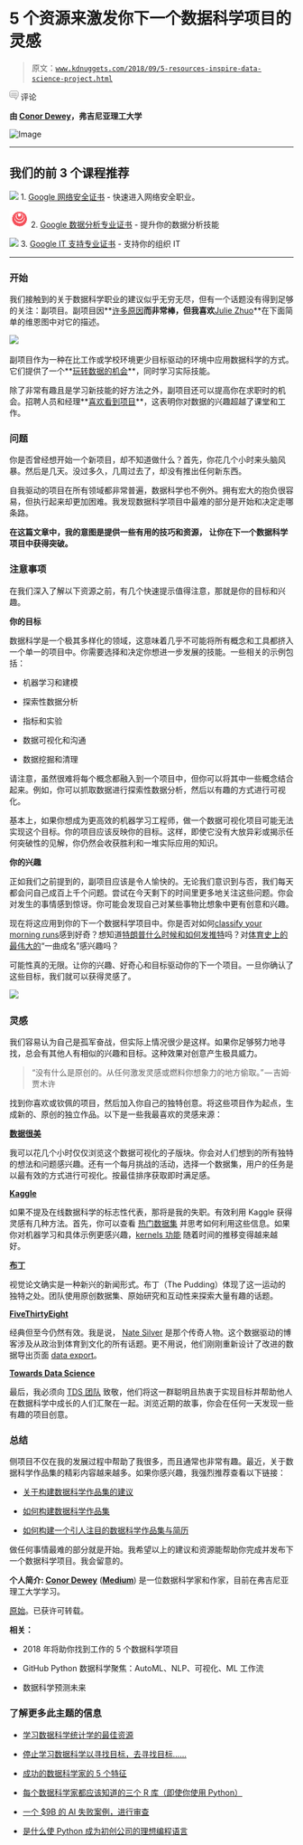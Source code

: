 # 5 个资源来激发你下一个数据科学项目的灵感

> 原文：[`www.kdnuggets.com/2018/09/5-resources-inspire-data-science-project.html`](https://www.kdnuggets.com/2018/09/5-resources-inspire-data-science-project.html)

![c](img/3d9c022da2d331bb56691a9617b91b90.png) 评论

**由 [Conor Dewey](https://www.linkedin.com/in/conordewey3/)，弗吉尼亚理工大学**

![Image](img/14cd0fbe9ae87549a16bc2150e8daa29.png)

* * *

## 我们的前 3 个课程推荐

![](img/0244c01ba9267c002ef39d4907e0b8fb.png) 1\. [Google 网络安全证书](https://www.kdnuggets.com/google-cybersecurity) - 快速进入网络安全职业。

![](img/e225c49c3c91745821c8c0368bf04711.png) 2\. [Google 数据分析专业证书](https://www.kdnuggets.com/google-data-analytics) - 提升你的数据分析技能

![](img/0244c01ba9267c002ef39d4907e0b8fb.png) 3\. [Google IT 支持专业证书](https://www.kdnuggets.com/google-itsupport) - 支持你的组织 IT

* * *

### 开始

我们接触到的关于数据科学职业的建议似乎无穷无尽，但有一个话题没有得到足够的关注：副项目。副项目因**[许多原因](https://medium.com/the-year-of-the-looking-glass/the-importance-of-side-projects-cf9f63954031)**而非常棒，但我喜欢**[Julie Zhuo](https://medium.com/u/b8a4e5ae7490)**在下面简单的维恩图中对它的描述。

![](https://medium.com/the-year-of-the-looking-glass/the-importance-of-side-projects-cf9f63954031)

副项目作为一种在比工作或学校环境更少目标驱动的环境中应用数据科学的方式。它们提供了一个**[玩转数据的机会](https://www.ted.com/playlists/383/the_importance_of_play)**，同时学习实际技能。

除了非常有趣且是学习新技能的好方法之外，副项目还可以提高你在求职时的机会。招聘人员和经理**[喜欢看到项目](https://www.youtube.com/watch?v=xrhPjE7wHas&feature=youtu.be&t=30m9s)**，这表明你对数据的兴趣超越了课堂和工作。

### 问题

你是否曾经想开始一个新项目，却不知道做什么？首先，你花几个小时来头脑风暴。然后是几天。没过多久，几周过去了，却没有推出任何新东西。

自我驱动的项目在所有领域都非常普遍，数据科学也不例外。拥有宏大的抱负很容易，但执行起来却更加困难。我发现数据科学项目中最难的部分是开始和决定走哪条路。

**在这篇文章中，我的意图是提供一些有用的技巧和资源，** **让你在下一个数据科学项目中获得突破。**

### 注意事项

在我们深入了解以下资源之前，有几个快速提示值得注意，那就是你的目标和兴趣。

**你的目标**

数据科学是一个极其多样化的领域，这意味着几乎不可能将所有概念和工具都挤入一个单一的项目中。你需要选择和决定你想进一步发展的技能。一些相关的示例包括：

+   机器学习和建模

+   探索性数据分析

+   指标和实验

+   数据可视化和沟通

+   数据挖掘和清理

请注意，虽然很难将每个概念都融入到一个项目中，但你可以将其中一些概念结合起来。例如，你可以抓取数据进行探索性数据分析，然后以有趣的方式进行可视化。

基本上，如果你想成为更高效的机器学习工程师，做一个数据可视化项目可能无法实现这个目标。你的项目应该反映你的目标。这样，即使它没有大放异彩或揭示任何突破性的见解，你仍然会收获胜利和一堆实际应用的知识。

**你的兴趣**

正如我们之前提到的，副项目应该是令人愉快的。无论我们意识到与否，我们每天都会问自己成百上千个问题。尝试在今天剩下的时间里更多地关注这些问题。你会对发生的事情感到惊讶。你可能会发现自己对某些事物比想象中更有创意和兴趣。

现在将这应用到你的下一个数据科学项目中。你是否对如何[classify your morning runs](https://towardsdatascience.com/k-means-in-real-life-clustering-workout-sessions-119946f9e8dd)感到好奇？想知道[特朗普什么时候和如何发推特](http://varianceexplained.org/r/trump-tweets/)吗？对[体育史上的最伟大的](https://pudding.cool/2018/04/one-hit-wonders/)“一曲成名”感兴趣吗？

可能性真的无限。让你的兴趣、好奇心和目标驱动你的下一个项目。一旦你确认了这些目标，我们就可以获得灵感了。

![](https://towardsdatascience.com/how-to-build-a-data-science-portfolio-5f566517c79c)

### 灵感

我们容易认为自己是孤军奋战，但实际上情况很少是这样。如果你足够努力地寻找，总会有其他人有相似的兴趣和目标。这种效果对创意产生极具威力。

> “没有什么是原创的。从任何激发灵感或燃料你想象力的地方偷取。” — 吉姆·贾木许

找到你喜欢或钦佩的项目，然后加入你自己的独特创意。将这些项目作为起点，生成新的、原创的独立作品。以下是一些我最喜欢的灵感来源：

**[数据很美](https://www.reddit.com/r/dataisbeautiful/)**

我可以花几个小时仅仅浏览这个数据可视化的子版块。你会对人们想到的所有独特的想法和问题感兴趣。还有一个每月挑战的活动，选择一个数据集，用户的任务是以最有效的方式进行可视化。按最佳排序获取即时满足感。

**[Kaggle](https://www.kaggle.com/datasets)**

如果不提及在线数据科学的标志性代表，那将是我的失职。有效利用 Kaggle 获得灵感有几种方法。首先，你可以查看 [热门数据集](https://www.kaggle.com/datasets) 并思考如何利用这些信息。如果你对机器学习和具体示例更感兴趣，[kernels 功能](https://www.kaggle.com/kernels) 随着时间的推移变得越来越好。

**[布丁](https://pudding.cool/)**

视觉论文确实是一种新兴的新闻形式。布丁（The Pudding）体现了这一运动的独特之处。团队使用原创数据集、原始研究和互动性来探索大量有趣的话题。

**[FiveThirtyEight](https://fivethirtyeight.com/)**

经典但至今仍然有效。我是说， [Nate Silver](https://fivethirtyeight.com/contributors/nate-silver/) 是那个传奇人物。这个数据驱动的博客涉及从政治到体育到文化的所有话题。更不用说，他们刚刚重新设计了改进的数据导出页面 [data export](https://data.fivethirtyeight.com/)。

**[Towards Data Science](https://towardsdatascience.com/)**

最后，我必须向 [TDS 团队](https://medium.com/@TDSteam) 致敬，他们将这一群聪明且热衷于实现目标并帮助他人在数据科学中成长的人们汇聚在一起。浏览近期的故事，你会在任何一天发现一些有趣的项目创意。

### 总结

侧项目不仅在我的发展过程中帮助了我很多，而且通常也非常有趣。最近，关于数据科学作品集的精彩内容越来越多。如果你感兴趣，我强烈推荐查看以下链接：

+   [关于构建数据科学作品集的建议](https://medium.com/@jasonkgoodman/advice-on-building-data-portfolio-projects-c5f96d8a0627)

+   [如何构建数据科学作品集](https://towardsdatascience.com/how-to-build-a-data-science-portfolio-5f566517c79c)

+   [如何构建一个引人注目的数据科学作品集与简历](https://www.youtube.com/watch?v=xrhPjE7wHas&t=1814s)

做任何事情最难的部分就是开始。我希望以上的建议和资源能帮助你完成并发布下一个数据科学项目。我会留意的。

**个人简介: [Conor Dewey](https://www.linkedin.com/in/conordewey3)** ([**Medium**](https://medium.com/@conordewey3)) 是一位数据科学家和作家，目前在弗吉尼亚理工大学学习。

[原始](http://conordewey.com/5-resources-to-inspire-your-next-data-science-project/)。已获许可转载。

**相关：**

+   2018 年将助你找到工作的 5 个数据科学项目

+   GitHub Python 数据科学聚焦：AutoML、NLP、可视化、ML 工作流

+   数据科学预测未来

### 了解更多此主题的信息

+   [学习数据科学统计学的最佳资源](https://www.kdnuggets.com/2021/12/springboard-top-resources-learn-data-science-statistics.html)

+   [停止学习数据科学以寻找目标，去寻找目标……](https://www.kdnuggets.com/2021/12/stop-learning-data-science-find-purpose.html)

+   [成功的数据科学家的 5 个特征](https://www.kdnuggets.com/2021/12/5-characteristics-successful-data-scientist.html)

+   [每个数据科学家都应该知道的三个 R 库（即使你使用 Python）](https://www.kdnuggets.com/2021/12/three-r-libraries-every-data-scientist-know-even-python.html)

+   [一个 $9B 的 AI 失败案例，进行审查](https://www.kdnuggets.com/2021/12/9b-ai-failure-examined.html)

+   [是什么使 Python 成为初创公司的理想编程语言](https://www.kdnuggets.com/2021/12/makes-python-ideal-programming-language-startups.html)
